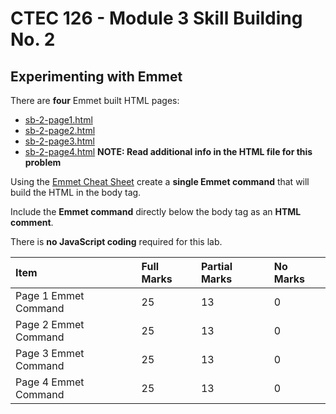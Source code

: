 # CTEC 126 - Module 3 Skill Building No. 2

## Experimenting with Emmet

There are **four** Emmet built HTML pages:

- [sb-2-page1.html](sb-2-page1.html)
- [sb-2-page2.html](sb-2-page2.html)
- [sb-2-page3.html](sb-2-page3.html)
- [sb-2-page4.html](sb-2-page4.html) **NOTE: Read additional info in the HTML file for this problem**

Using the [Emmet Cheat Sheet](https://docs.emmet.io/cheat-sheet/) create a **single Emmet command** that will build the HTML in the body tag.

Include the **Emmet command** directly below the body tag as an **HTML comment**.

There is **no JavaScript coding** required for this lab.

| Item                 | Full Marks | Partial Marks | No Marks |
| :------------------- | :--------- | :------------ | :------- |
| Page 1 Emmet Command | 25         | 13            | 0        |
| Page 2 Emmet Command | 25         | 13            | 0        |
| Page 3 Emmet Command | 25         | 13            | 0        |
| Page 4 Emmet Command | 25         | 13            | 0        |